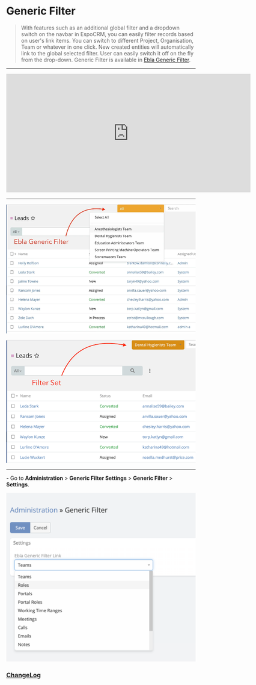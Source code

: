 # Generic Filter <a href="https://www.eblasoft.com.tr/espocrm-extension-page/espocrm-ebla-generic-filter" target="_blank" id="ext-version" data-id="6389ec830c9c306d3"></a>


> With features such as an additional global filter and a dropdown switch on the navbar in EspoCRM,
> you can easily filter records based on user's link items.
> You can switch to different Project, Organisation, Team or whatever in one click.
> New created entities will automatically link to the global selected filter.
> User can easily switch it off on the fly from the drop-down.
> Generic Filter is available in [Ebla Generic Filter](https://www.eblasoft.com.tr/espocrm-extension-page/espocrm-ebla-generic-filter).

---

<iframe width="650" height="315" src="https://www.youtube.com/embed/P-LBd3PhjZg" frameborder="0" allow="accelerometer; autoplay; clipboard-write; encrypted-media; gyroscope; picture-in-picture" allowfullscreen></iframe>

--- 

![generic-filter](../../_static/images/extensions/generic-filter/generic-filter.png)

![generic-filter](../../_static/images/extensions/generic-filter/generic-filter-set.png)

---


**-** Go to **Administration** > **Generic Filter Settings** > **Generic Filter** > **Settings**.

![generic-filter](../../_static/images/extensions/generic-filter/generic-filter-op.png)

### <font color=gray> [ChangeLog](changelog.md) </font>
